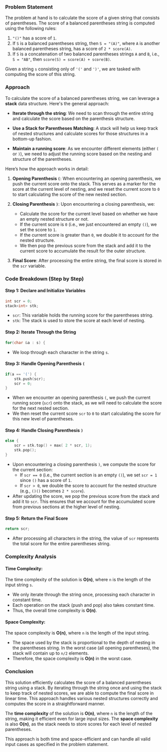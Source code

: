 ### Problem Statement

The problem at hand is to calculate the score of a given string that consists of parentheses. The score of a balanced parentheses string is computed using the following rules:

1. `"()"` has a score of `1`.
2. If `S` is a balanced parentheses string, then `S = "(A)"`, where `A` is another balanced parentheses string, has a score of `2 * score(A)`.
3. If `S` is a concatenation of two balanced parentheses strings `A` and `B`, i.e., `S = "AB"`, then `score(S) = score(A) + score(B)`.

Given a string `s` consisting only of `'('` and `')'`, we are tasked with computing the score of this string.

### Approach

To calculate the score of a balanced parentheses string, we can leverage a **stack** data structure. Here's the general approach:

- **Iterate through the string**: We need to scan through the entire string and calculate the score based on the parenthesis structure.
  
- **Use a Stack for Parentheses Matching**: A stack will help us keep track of nested structures and calculate scores for those structures in a bottom-up fashion.

- **Maintain a running score**: As we encounter different elements (either `(` or `)`), we need to adjust the running score based on the nesting and structure of the parentheses.

Here’s how the approach works in detail:

1. **Opening Parenthesis `(`**: When encountering an opening parenthesis, we push the current score onto the stack. This serves as a marker for the score at the current level of nesting, and we reset the current score to `0` to start calculating the score of the new nested section.
   
2. **Closing Parenthesis `)`**: Upon encountering a closing parenthesis, we:
   - Calculate the score for the current level based on whether we have an empty nested structure or not.
   - If the current score is `0` (i.e., we just encountered an empty `()`), we set the score to `1`.
   - If the current score is greater than `0`, we double it to account for the nested structure.
   - We then pop the previous score from the stack and add it to the current score to accumulate the result for the outer structure.

3. **Final Score**: After processing the entire string, the final score is stored in the `scr` variable.

### Code Breakdown (Step by Step)

#### Step 1: Declare and Initialize Variables

```cpp
int scr = 0;
stack<int> stk;
```

- `scr`: This variable holds the running score for the parentheses string.
- `stk`: The stack is used to store the score at each level of nesting.

#### Step 2: Iterate Through the String

```cpp
for(char &a : s) {
```

- We loop through each character in the string `s`.

#### Step 3: Handle Opening Parenthesis `(`

```cpp
if(a == '(') {
    stk.push(scr);
    scr = 0;
}
```

- When we encounter an opening parenthesis `(`, we push the current running score (`scr`) onto the stack, as we will need to calculate the score for the next nested section.
- We then reset the current score `scr` to `0` to start calculating the score for this new level of parentheses.

#### Step 4: Handle Closing Parenthesis `)`

```cpp
else {
    scr = stk.top() + max( 2 * scr, 1);
    stk.pop();
}
```

- Upon encountering a closing parenthesis `)`, we compute the score for the current section:
  - If `scr == 0` (i.e., the current section is an empty `()`), we set `scr = 1` since `()` has a score of `1`.
  - If `scr > 0`, we double the score to account for the nested structure (e.g., `()()` becomes `2 * score`).
- After updating the score, we pop the previous score from the stack and add it to `scr`. This ensures that we account for the accumulated score from previous sections at the higher level of nesting.

#### Step 5: Return the Final Score

```cpp
return scr;
```

- After processing all characters in the string, the value of `scr` represents the total score for the entire parentheses string.

### Complexity Analysis

#### Time Complexity:

The time complexity of the solution is **O(n)**, where `n` is the length of the input string `s`. 

- We only iterate through the string once, processing each character in constant time.
- Each operation on the stack (push and pop) also takes constant time.
- Thus, the overall time complexity is **O(n)**.

#### Space Complexity:

The space complexity is **O(n)**, where `n` is the length of the input string.

- The space used by the stack is proportional to the depth of nesting in the parentheses string. In the worst case (all opening parentheses), the stack will contain up to `n/2` elements.
- Therefore, the space complexity is **O(n)** in the worst case.

### Conclusion

This solution efficiently calculates the score of a balanced parentheses string using a stack. By iterating through the string once and using the stack to keep track of nested scores, we are able to compute the final score in linear time. This approach handles various nested structures correctly and computes the score in a straightforward manner.

The **time complexity** of the solution is **O(n)**, where `n` is the length of the string, making it efficient even for large input sizes. The **space complexity** is also **O(n)**, as the stack needs to store scores for each level of nested parentheses.

This approach is both time and space-efficient and can handle all valid input cases as specified in the problem statement.